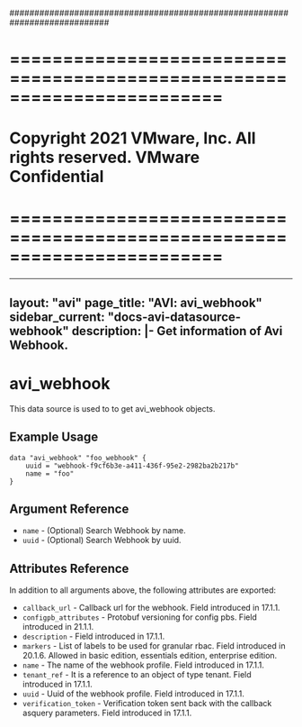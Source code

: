 ############################################################################
# ========================================================================
# Copyright 2021 VMware, Inc.  All rights reserved. VMware Confidential
# ========================================================================
###

<!--
    Copyright 2021 VMware, Inc.
    SPDX-License-Identifier: Mozilla Public License 2.0
-->
---
layout: "avi"
page_title: "AVI: avi_webhook"
sidebar_current: "docs-avi-datasource-webhook"
description: |-
  Get information of Avi Webhook.
---

# avi_webhook

This data source is used to to get avi_webhook objects.

## Example Usage

```hcl
data "avi_webhook" "foo_webhook" {
    uuid = "webhook-f9cf6b3e-a411-436f-95e2-2982ba2b217b"
    name = "foo"
}
```

## Argument Reference

* `name` - (Optional) Search Webhook by name.
* `uuid` - (Optional) Search Webhook by uuid.

## Attributes Reference

In addition to all arguments above, the following attributes are exported:

* `callback_url` - Callback url for the webhook. Field introduced in 17.1.1.
* `configpb_attributes` - Protobuf versioning for config pbs. Field introduced in 21.1.1.
* `description` - Field introduced in 17.1.1.
* `markers` - List of labels to be used for granular rbac. Field introduced in 20.1.6. Allowed in basic edition, essentials edition, enterprise edition.
* `name` - The name of the webhook profile. Field introduced in 17.1.1.
* `tenant_ref` - It is a reference to an object of type tenant. Field introduced in 17.1.1.
* `uuid` - Uuid of the webhook profile. Field introduced in 17.1.1.
* `verification_token` - Verification token sent back with the callback asquery parameters. Field introduced in 17.1.1.


